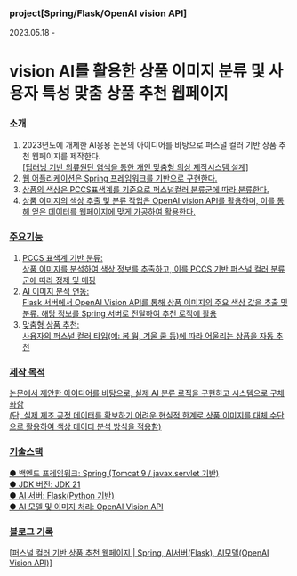 ### project[Spring/Flask/OpenAI vision API] 
2023.05.18 -
# vision AI를 활용한 상품 이미지 분류 및 사용자 특성 맞춤 상품 추천 웹페이지

### 소개
1. 2023년도에 개제한 AI응용 논문의 아이디어를 바탕으로 퍼스널 컬러 기반 상품 추천 웹페이지를 제작한다.<br/>
<a href="https://www.koreascience.kr/article/CFKO202319360803443.page?&lang=ko">[딥러닝 기반 의류원단 염색을 통한 개인 맞춤형 의상 제작시스템 설계]<br/>
2. 웹 어플리케이션은 Spring 프레임워크를 기반으로 구현한다.<br/>
3. 상품의 색상은 PCCS표색계를 기준으로 퍼스널컬러 분류군에 따라 분류한다. <br/>
4. 상품 이미지의 색상 추출 및 분류 작업은 OpenAI vision API를 활용하며, 이를 통해 얻은 데이터를 웹페이지에 맞게 가공하여 활용한다.<br/> 

### 주요기능
1. PCCS 표색계 기반 분류:<br/>
상품 이미지를 분석하여 색상 정보를 추출하고, 이를 PCCS 기반 퍼스널 컬러 분류군에 따라 정제 및 매핑<br/>
2. AI 이미지 분석 연동:<br/>
Flask 서버에서 OpenAI Vision API를 통해 상품 이미지의 주요 색상 값을 추출 및 분류. 해당 정보를 Spring 서버로 전달하여 추천 로직에 활용<br/>
3. 맞춤형 상품 추천:<br/>
사용자의 퍼스널 컬러 타입(예: 봄 웜, 겨울 쿨 등)에 따라 어울리는 상품을 자동 추천<br/>

### 제작 목적
논문에서 제안한 아이디어를 바탕으로, 실제 AI 분류 로직을 구현하고 시스템으로 구체화함<br/>
(단, 실제 제조 공정 데이터를 확보하기 어려운 현실적 한계로 상품 이미지를 대체 수단으로 활용하여 색상 데이터 분석 방식을 적용함)<br/>

### 기술스택
● 백엔드 프레임워크: Spring (Tomcat 9 / javax.servlet 기반)<br/>
● JDK 버전: JDK 21<br/>
● AI 서버: Flask(Python 기반)<br/>
● AI 모델 및 이미지 처리: OpenAI Vision API<br/>

### 블로그 기록
<a href="https://codetails.tistory.com/21">[퍼스널 컬러 기반 상품 추천 웹페이지 | Spring, AI서버(Flask), AI모델(OpenAI Vision API)]<br/>
